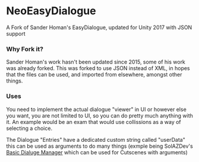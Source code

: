 # NeoEasyDialogue
A Fork of Sander Homan's EasyDialogue, updated for Unity 2017 with JSON support

### Why Fork it?
Sander Homan's work hasn't been updated since 2015, some of his work was already forked. This was forked to use JSON instead of XML, in hopes that the files can be used, and imported from elsewhere, amongst other things.

### Uses
You need to implement the actual dialogue "viewer" in UI or however else you want, you are not limited to UI, so you can do pretty much anything with it. An example would be an exam that would use collissions as a way of selecting a choice.

The Dialogue "Entries" have a dedicated custom string called "userData" this can be used as arguments to do many things (exmple being SolAZDev's [Basic Dialuge Manager](https://github.com/SolAZDev/BasicDialogueManager "Basic Dialogue Manager") which can be used for Cutscenes with arguments) 
